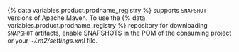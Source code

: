 {% data variables.product.prodname_registry %} supports `SNAPSHOT` versions of Apache Maven. To use the {% data variables.product.prodname_registry %} repository for downloading `SNAPSHOT` artifacts, enable SNAPSHOTS in the POM of the consuming project or your  *~/.m2/settings.xml* file.
